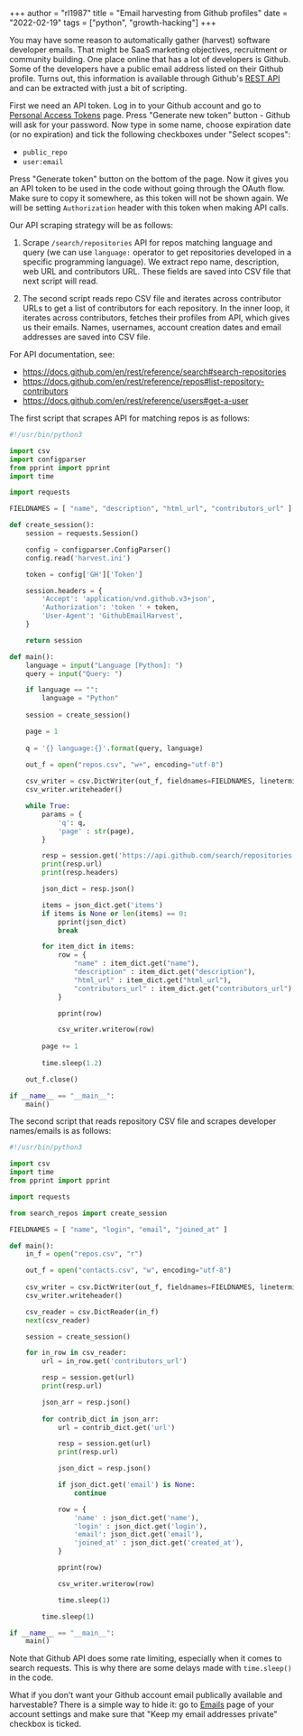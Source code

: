 +++
author = "rl1987"
title = "Email harvesting from Github profiles"
date = "2022-02-19"
tags = ["python", "growth-hacking"]
+++

You may have some reason to automatically gather (harvest) software developer emails. That might be SaaS marketing
objectives, recruitment or community building. One place online that has a lot of developers is Github. Some
of the developers have a public email address listed on their Github profile. Turns out, this information is available
through Github's [REST API](https://docs.github.com/en/rest) and can be extracted with just a bit of scripting.

First we need an API token. Log in to your Github account and go to [Personal Access Tokens](https://github.com/settings/tokens)
page. Press "Generate new token" button - Github will ask for your password. Now type in some name, choose expiration date (or
no expiration) and tick the following checkboxes under "Select scopes":

* `public_repo`
* `user:email`

Press "Generate token" button on the bottom of the page. Now it gives you an API token to be used in the code without going through
the OAuth flow. Make sure to copy it somewhere, as this token will not be shown again. We will be setting `Authorization` header
with this token when making API calls.

Our API scraping strategy will be as follows:

1. Scrape `/search/repositories` API for repos matching language and query (we can use `language:` operator to get repositories
developed in a specific programming language). We extract repo name, description, web URL and contributors URL. These fields are saved
into CSV file that next script will read. 

2. The second script reads repo CSV file and iterates across contributor URLs to get a list of contributors for each repository.
In the inner loop, it iterates across contributors, fetches their profiles from API, which gives us their emails. Names, usernames,
account creation dates and email addresses are saved into CSV file.

For API documentation, see: 

* https://docs.github.com/en/rest/reference/search#search-repositories
* https://docs.github.com/en/rest/reference/repos#list-repository-contributors
* https://docs.github.com/en/rest/reference/users#get-a-user

The first script that scrapes API for matching repos is as follows:

```python
#!/usr/bin/python3

import csv
import configparser
from pprint import pprint
import time

import requests

FIELDNAMES = [ "name", "description", "html_url", "contributors_url" ]

def create_session():
    session = requests.Session()

    config = configparser.ConfigParser()
    config.read('harvest.ini')

    token = config['GH']['Token']

    session.headers = {
        'Accept': 'application/vnd.github.v3+json',
        'Authorization': 'token ' + token,
        'User-Agent': 'GithubEmailHarvest',
    }

    return session

def main():
    language = input("Language [Python]: ")
    query = input("Query: ")

    if language == "":
        language = "Python"
    
    session = create_session()

    page = 1
    
    q = '{} language:{}'.format(query, language)

    out_f = open("repos.csv", "w+", encoding="utf-8")
    
    csv_writer = csv.DictWriter(out_f, fieldnames=FIELDNAMES, lineterminator="\n")
    csv_writer.writeheader()

    while True:
        params = {
            'q': q,
            'page' : str(page),
        }

        resp = session.get('https://api.github.com/search/repositories', params=params)
        print(resp.url)
        print(resp.headers)

        json_dict = resp.json()

        items = json_dict.get('items')
        if items is None or len(items) == 0:
            pprint(json_dict)
            break

        for item_dict in items:
            row = {
                "name" : item_dict.get("name"),
                "description" : item_dict.get("description"),
                "html_url" : item_dict.get("html_url"),
                "contributors_url" : item_dict.get("contributors_url"),
            }

            pprint(row)

            csv_writer.writerow(row)
        
        page += 1
        
        time.sleep(1.2)

    out_f.close()

if __name__ == "__main__":
    main()
```

The second script that reads repository CSV file and scrapes developer names/emails is as follows:

```python
#!/usr/bin/python3

import csv
import time
from pprint import pprint

import requests

from search_repos import create_session

FIELDNAMES = [ "name", "login", "email", "joined_at" ]

def main():
    in_f = open("repos.csv", "r")

    out_f = open("contacts.csv", "w", encoding="utf-8")
    
    csv_writer = csv.DictWriter(out_f, fieldnames=FIELDNAMES, lineterminator="\n")
    csv_writer.writeheader()

    csv_reader = csv.DictReader(in_f)
    next(csv_reader)

    session = create_session()

    for in_row in csv_reader:
        url = in_row.get('contributors_url')

        resp = session.get(url)
        print(resp.url)

        json_arr = resp.json()
    
        for contrib_dict in json_arr:
            url = contrib_dict.get('url')

            resp = session.get(url)
            print(resp.url)

            json_dict = resp.json()

            if json_dict.get('email') is None:
                continue

            row = {
                'name' : json_dict.get('name'),
                'login' : json_dict.get('login'),
                'email': json_dict.get('email'),
                'joined_at' : json_dict.get('created_at'),
            }

            pprint(row)

            csv_writer.writerow(row)

            time.sleep(1)

        time.sleep(1)

if __name__ == "__main__":
    main()
```

Note that Github API does some rate limiting, especially when it comes to search requests. This is why
there are some delays made with `time.sleep()` in the code.

What if you don't want your Github account email publically available and harvestable? There is a simple
way to hide it: go to [Emails](https://github.com/settings/emails) page of your account settings
and make sure that "Keep my email addresses private" checkbox is ticked.
